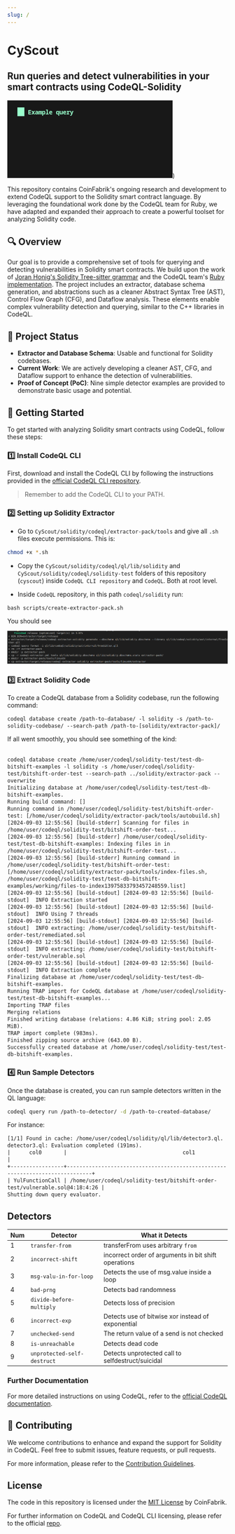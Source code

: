```yaml
---
slug: /
---
```



# CyScout

## Run queries and detect vulnerabilities in your smart contracts using CodeQL-Solidity

![alt text](docs/static/img/output.gif))

This repository contains CoinFabrik's ongoing research and development to extend CodeQL support to the Solidity smart contract language. By leveraging the foundational work done by the CodeQL team for Ruby, we have adapted and expanded their approach to create a powerful toolset for analyzing Solidity code.

## 🔍 Overview

Our goal is to provide a comprehensive set of tools for querying and detecting vulnerabilities in Solidity smart contracts. We build upon the work of [Joran Honig's Solidity Tree-sitter grammar](https://github.com/JoranHonig/tree-sitter-solidity) and the CodeQL team's [Ruby implementation](https://github.blog/security/web-application-security/code-scanning-and-ruby-turning-source-code-into-a-queryable-database/). The project includes an extractor, database schema generation, and abstractions such as a cleaner Abstract Syntax Tree (AST), Control Flow Graph (CFG), and Dataflow analysis. These elements enable complex vulnerability detection and querying, similar to the C++ libraries in CodeQL.

## 🚀 Project Status

- **Extractor and Database Schema**: Usable and functional for Solidity codebases.
- **Current Work**: We are actively developing a cleaner AST, CFG, and Dataflow support to enhance the detection of vulnerabilities.
- **Proof of Concept (PoC)**: Nine simple detector examples are provided to demonstrate basic usage and potential.

## 🏁 Getting Started

To get started with analyzing Solidity smart contracts using CodeQL, follow these steps:

### 1️⃣ Install CodeQL CLI

First, download and install the CodeQL CLI by following the instructions provided in the [official CodeQL CLI repository](https://github.com/github/codeql-cli-binaries).

> Remember to add the CodeQL CLI to your PATH.


### 2️⃣ Setting up Solidity Extractor

- Go to `CyScout/solidity/codeql/extractor-pack/tools` and give all `.sh` files execute permissions. This is:

```bash
chmod +x *.sh
```

- Copy the `CyScout/solidity/codeql/ql/lib/solidity` and `CyScout/solidity/codeql/solidity-test` folders of this repository (`cyscout`) inside `CodeQL CLI repository` and `CodeQL`. Both at root level.

- Inside `CodeQL` repository, in this path `codeql/solidity` run:

```shell
bash scripts/create-extractor-pack.sh
```

You should see

![output after running create-extractor-pack.sh](docs/static/img/image1.png)

### 3️⃣ Extract Solidity Code

To create a CodeQL database from a Solidity codebase, run the following command:

```shell
codeql database create /path-to-database/ -l solidity -s /path-to-solidity-codebase/ --search-path /path-to-[solidity/extractor-pack]/
```

If all went smoothly, you should see something of the kind:

```shell

codeql database create /home/user/codeql/solidity-test/test-db-bitshift-examples -l solidity -s /home/user/codeql/solidity-test/bitshift-order-test --search-path ../solidity/extractor-pack --overwrite
Initializing database at /home/user/codeql/solidity-test/test-db-bitshift-examples.
Running build command: []
Running command in /home/user/codeql/solidity-test/bitshift-order-test: [/home/user/codeql/solidity/extractor-pack/tools/autobuild.sh]
[2024-09-03 12:55:56] [build-stderr] Scanning for files in /home/user/codeql/solidity-test/bitshift-order-test...
[2024-09-03 12:55:56] [build-stderr] /home/user/codeql/solidity-test/test-db-bitshift-examples: Indexing files in in /home/user/codeql/solidity-test/bitshift-order-test...
[2024-09-03 12:55:56] [build-stderr] Running command in /home/user/codeql/solidity-test/bitshift-order-test: [/home/user/codeql/solidity/extractor-pack/tools/index-files.sh, /home/user/codeql/solidity-test/test-db-bitshift-examples/working/files-to-index13975833793457248559.list]
[2024-09-03 12:55:56] [build-stdout] [2024-09-03 12:55:56] [build-stdout]  INFO Extraction started
[2024-09-03 12:55:56] [build-stdout] [2024-09-03 12:55:56] [build-stdout]  INFO Using 7 threads
[2024-09-03 12:55:56] [build-stdout] [2024-09-03 12:55:56] [build-stdout]  INFO extracting: /home/user/codeql/solidity-test/bitshift-order-test/remediated.sol
[2024-09-03 12:55:56] [build-stdout] [2024-09-03 12:55:56] [build-stdout]  INFO extracting: /home/user/codeql/solidity-test/bitshift-order-test/vulnerable.sol
[2024-09-03 12:55:56] [build-stdout] [2024-09-03 12:55:56] [build-stdout]  INFO Extraction complete
Finalizing database at /home/user/codeql/solidity-test/test-db-bitshift-examples.
Running TRAP import for CodeQL database at /home/user/codeql/solidity-test/test-db-bitshift-examples...
Importing TRAP files
Merging relations
Finished writing database (relations: 4.86 KiB; string pool: 2.05 MiB).
TRAP import complete (983ms).
Finished zipping source archive (643.00 B).
Successfully created database at /home/user/codeql/solidity-test/test-db-bitshift-examples.

```

### 4️⃣ Run Sample Detectors

Once the database is created, you can run sample detectors written in the QL language:

```bash
codeql query run /path-to-detector/ -d /path-to-created-database/
```

For instance:

```shell
[1/1] Found in cache: /home/user/codeql/solidity/ql/lib/detector3.ql.
detector3.ql: Evaluation completed (191ms).
|      col0       |                                     col1                                     |
+-----------------+------------------------------------------------------------------------------+
| YulFunctionCall | /home/user/codeql/solidity-test/bitshift-order-test/vulnerable.sol@4:18:4:26 |
Shutting down query evaluator.
```

## Detectors

| Num | Detector    | What it Detects                                                      |
| --- | ----------- | -------------------------------------------------------------------- |
| 1   | `transfer-from` | transferFrom uses arbitrary `from`                  |
| 2   | `incorrect-shift` | incorrect order of arguments in bit shift operations |
| 3   | `msg-valu-in-for-loop` | Detects the use of msg.value inside a loop    |
| 4   | `bad-prng` | Detects bad randomness            |
| 5   | `divide-before-multiply` | Detects loss of precision  |
| 6   | `incorrect-exp` | Detects use of bitwise xor instead of exponential   |
| 7   | `unchecked-send` | The return value of a send is not checked    |
| 8   | `is-unreachable` | Detects dead code   |
| 9   | `unprotected-self-destruct` | Detects unprotected call to selfdestruct/suicidal   |


### Further Documentation

For more detailed instructions on using CodeQL, refer to the [official CodeQL documentation](https://codeql.github.com/docs/).

## 🤝 Contributing

We welcome contributions to enhance and expand the support for Solidity in CodeQL. Feel free to submit issues, feature requests, or pull requests.

For more information, please refer to the [Contribution Guidelines](/docs/Contributing.md).

## License

The code in this repository is licensed under the [MIT License](LICENSE.md) by CoinFabrik.

For further information on CodeQL and CodeQL CLI licensing, please refer to the official [repo](https://github.com/github/codeql-cli-binaries).
